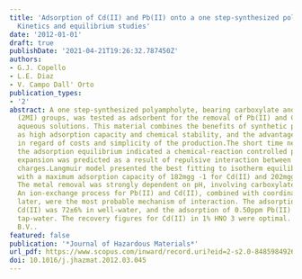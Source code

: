 ```yaml
---
title: 'Adsorption of Cd(II) and Pb(II) onto a one step-synthesized polyampholyte:
  Kinetics and equilibrium studies'
date: '2012-01-01'
draft: true
publishDate: '2021-04-21T19:26:32.787450Z'
authors:
- G.J. Copello
- L.E. Diaz
- V. Campo Dall' Orto
publication_types:
- '2'
abstract: A one step-synthesized polyampholyte, bearing carboxylate and 2-methylimidazole
  (2MI) groups, was tested as adsorbent for the removal of Pb(II) and Cd(II) from
  aqueous solutions. This material combines the benefits of synthetic polymers, such
  as high adsorption capacity and chemical stability, and the advantages of biosorbents
  in regard of costs and simplicity of the production.The short time needed to achieve
  the adsorption equilibrium indicated a chemical-reaction controlled process. A network
  expansion was predicted as a result of repulsive interaction between the fixed positive
  charges.Langmuir model presented the best fitting to isotherm equilibrium data,
  with a maximum adsorption capacity of 182mgg -1 for Cd(II) and 202mgg -1 for Pb(II).
  The metal removal was strongly dependent on pH, involving carboxylate and 2MI residues.
  An ion-exchange process for Pb(II) and Cd(II), combined with coordination for the
  later, were the most probable mechanism of interaction. The adsorption of 1.35ppm
  Cd(II) was 72±6% in well-water, and the adsorption of 0.50ppm Pb(II) was 62±5% in
  tap-water. The recovery figures for Cd(II) in 1% HNO 3 were optimal. © 2012 Elsevier
  B.V..
featured: false
publication: '*Journal of Hazardous Materials*'
url_pdf: https://www.scopus.com/inward/record.uri?eid=2-s2.0-84859849262&doi=10.1016%2fj.jhazmat.2012.03.045&partnerID=40&md5=dd70ee2b294a0518aebfb4166c231b37
doi: 10.1016/j.jhazmat.2012.03.045
---
```


